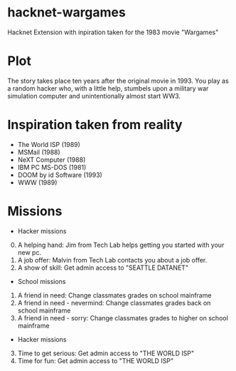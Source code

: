 # hacknet-wargames
 Hacknet Extension with inpiration taken for the 1983 movie "Wargames"

# Plot
The story takes place ten years after the original movie in 1993. 
You play as a random hacker who, with a little help, stumbels upon a military 
war simulation computer and unintentionally almost start WW3.

# Inspiration taken from reality
- The World ISP (1989)
- MSMail (1988)
- NeXT Computer (1988)
- IBM PC MS-DOS (1981)
- DOOM by id Software (1993)
- WWW (1989)

# Missions

- Hacker missions
0. A helping hand: Jim from Tech Lab helps getting you started with your new pc.
1. A job offer: Malvin from Tech Lab contacts you about a job offer.
2. A show of skill: Get admin access to "SEATTLE DATANET"

- School missions
1. A friend in need: Change classmates grades on school mainframe
2. A friend in need - nevermind: Change classmates grades back on school mainframe
3. A friend in need - sorry: Change classmates grades to higher on school mainframe

- Hacker missions
3. Time to get serious: Get admin access to "THE WORLD ISP"
4. Time for fun: Get admin access to "THE WORLD ISP"